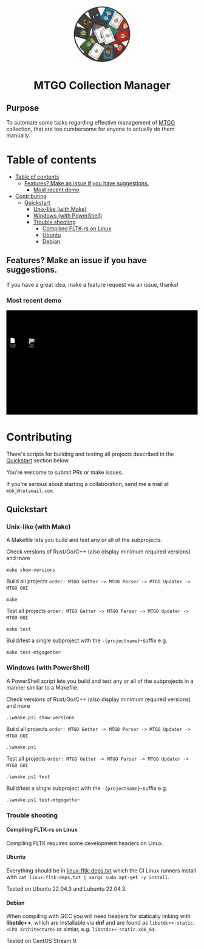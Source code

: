 
<p align="center">
<img src="mtgogui/assets/logo-card-pile.png" alt="logo" width="150"/>
</p>
<h1 align="center">
MTGO Collection Manager
</h1>

## Purpose
To automate some tasks regarding effective management of [MTGO](https://www.mtgo.com/en/mtgo) collection, that are too cumbersome for anyone to actually do them manually.

# Table of contents
- [Table of contents](#table-of-contents)
  - [Features? Make an issue if you have suggestions.](#features-make-an-issue-if-you-have-suggestions)
    - [Most recent demo](#most-recent-demo)
- [Contributing](#contributing)
  - [Quickstart](#quickstart)
    - [Unix-like (with Make)](#unix-like-with-make)
    - [Windows (with PowerShell)](#windows-with-powershell)
    - [Trouble shooting](#trouble-shooting)
      - [Compiling FLTK-rs on Linux](#compiling-fltk-rs-on-linux)
      - [Ubuntu](#ubuntu)
      - [Debian](#debian)


## Features? Make an issue if you have suggestions.
If you have a great idea, make a feature request via an issue, thanks!

### Most recent demo
![Demo](.github/most-recent-demo.gif)

# Contributing
There's scripts for building and testing all projects described in the [Quickstart](#quickstart) section below.

You're welcome to submit PRs or make issues.

If you're serious about starting a collaboration, send me a mail at `mbkj@tutamail.com`.

## Quickstart

### Unix-like (with Make)
A Makefile lets you build and test any or all of the subprojects.

Check versions of Rust/Go/C++ (also display minimum required versions) and more
```shell
make show-versions
```

Build all projects `order: MTGO Getter -> MTGO Parser -> MTGO Updater -> MTGO GUI`
```shell
make
```
Test all projects `order: MTGO Getter -> MTGO Parser -> MTGO Updater -> MTGO GUI`
```shell
make test
```
Build/test a single subproject with the `-{projectname}`-suffix e.g.
```shell
make test-mtgogetter
```

### Windows (with PowerShell)

A PowerShell script lets you build and test any or all of the subprojects in a manner similar to a Makefile.

Check versions of Rust/Go/C++ (also display minimum required versions) and more
```shell
.\wmake.ps1 show-versions
```

Build all projects `order: MTGO Getter -> MTGO Parser -> MTGO Updater -> MTGO GUI`
```shell
.\wmake.ps1
```
Test all projects `order: MTGO Getter -> MTGO Parser -> MTGO Updater -> MTGO GUI`
```shell
.\wmake.ps1 test
```
Build/test a single subproject with the `-{projectname}`-suffix e.g.
```shell
.\wmake.ps1 test-mtgogetter
```

### Trouble shooting
#### Compiling FLTK-rs on Linux
Compiling FLTK requires some development headers on Linux.
#### Ubuntu
Everything should be in [linux-fltk-deps.txt](linux-fltk-deps.txt) which the CI Linux runners install with `cat linux-fltk-deps.txt | xargs sudo apt-get -y install`.

Tested on Ubuntu 22.04.3 and Lubuntu 22.04.3.

#### Debian
When compiling with GCC you will need headers for statically linking with **libstdc++**, which are installable via **dnf** and are found as `libstdc++-static.<CPU architecture>` or simiar, e.g. `libstdc++-static.x86_64`.

Tested on CentOS Stream 9.